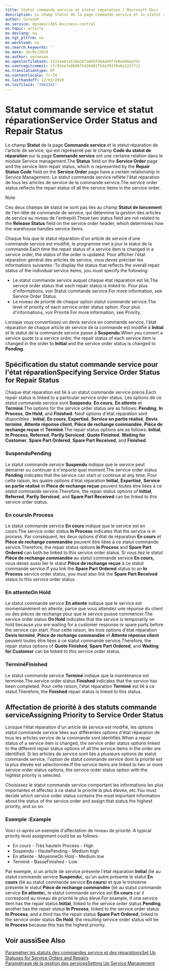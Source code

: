 ```yaml
---
title: Statut commande service et statut réparation | Microsoft Docs
description: Le champ Statut de la page Commande service et le statut réparation de l'article de service, qui est représenté par le champ Code du statut de réparation sur la page Commande service ont une certaine relation dans le module Service management. Le statut commande service reflète l'état réparation de tous les articles de service de la commande service.
author: SorenGP
ms.service: dynamics365-business-central
ms.topic: article
ms.devlang: na
ms.tgt_pltfrm: na
ms.workload: na
ms.search.keywords: ''
ms.date: 10/01/2019
ms.author: sgroespe
ms.openlocfilehash: 1333ee61a510a2b7a660f464addf7e0ad66ee7dc
ms.sourcegitcommit: cfc92eefa8b06fb426482f54e393f0e6e222f712
ms.translationtype: HT
ms.contentlocale: fr-CH
ms.lasthandoff: 12/03/2019
ms.locfileid: "2882341"
---
```

# <a name="service-order-status-and-repair-status"></a><span data-ttu-id="0a4c1-104">Statut commande service et statut réparation</span><span class="sxs-lookup"><span data-stu-id="0a4c1-104">Service Order Status and Repair Status</span></span>
<span data-ttu-id="0a4c1-105">Le champ **Statut** de la page **Commande service** et le statut réparation de l'article de service, qui est représenté par le champ **Code du statut de réparation** sur la page **Commande service** ont une certaine relation dans le module Service management.</span><span class="sxs-lookup"><span data-stu-id="0a4c1-105">The **Status** field on the **Service Order** page and the service item repair status, which is represented by the **Repair Status Code** field on the **Service Order** page have a certain relationship in Service Management.</span></span> <span data-ttu-id="0a4c1-106">Le statut commande service reflète l'état réparation de tous les articles de service de la commande service.</span><span class="sxs-lookup"><span data-stu-id="0a4c1-106">The service order status reflects the repair status of all the service items in the service order.</span></span>  

> [!NOTE]  
>  <span data-ttu-id="0a4c1-107">Ces deux champs de statut ne sont pas liés au champ **Statut de lancement** de l'en\-tête de commande de service, qui détermine la gestion des articles de service au niveau de l'entrepôt.</span><span class="sxs-lookup"><span data-stu-id="0a4c1-107">These two status field are not related to the **Release Status** field on the service order header, which determines how the warehouse handles service items.</span></span>  

 <span data-ttu-id="0a4c1-108">Chaque fois que le statut réparation d'un article de service d'une commande service est modifié, le programme met à jour le statut de la commande.</span><span class="sxs-lookup"><span data-stu-id="0a4c1-108">Each time the repair status of a service item is changed in a service order, the status of the order is updated.</span></span> <span data-ttu-id="0a4c1-109">Pour afficher l'état réparation général des articles de service, vous devez préciser les informations suivantes :</span><span class="sxs-lookup"><span data-stu-id="0a4c1-109">To display the status that reflects the overall repair status of the individual service items, you must specify the following:</span></span>  

* <span data-ttu-id="0a4c1-110">Le statut commande service auquel chaque état réparation est lié.</span><span class="sxs-lookup"><span data-stu-id="0a4c1-110">The service order status that each repair status is linked to.</span></span> <span data-ttu-id="0a4c1-111">Pour plus d'informations, voir Statut commande service.</span><span class="sxs-lookup"><span data-stu-id="0a4c1-111">For more information, see Service Order Status.</span></span>  
* <span data-ttu-id="0a4c1-112">Le niveau de priorité de chaque option statut commande service.</span><span class="sxs-lookup"><span data-stu-id="0a4c1-112">The level of priority of each service order status option.</span></span> <span data-ttu-id="0a4c1-113">Pour plus d'informations, voir Priorité.</span><span class="sxs-lookup"><span data-stu-id="0a4c1-113">For more information, see Priority.</span></span>  

 <span data-ttu-id="0a4c1-114">Lorsque vous convertissez un devis service en commande service, l'état réparation de chaque article de service de la commande est modifié à **Initial** et le statut de la commande service passe à **Suspendu**.</span><span class="sxs-lookup"><span data-stu-id="0a4c1-114">When you convert a service quote to a service order, the repair status of each service item is changed in the order to **Initial** and the service order status is changed to **Pending**.</span></span>  

## <a name="specifying-service-order-status-for-repair-status"></a><span data-ttu-id="0a4c1-115">Spécification du statut commande service pour l'état réparation</span><span class="sxs-lookup"><span data-stu-id="0a4c1-115">Specifying Service Order Status for Repair Status</span></span>  
<span data-ttu-id="0a4c1-116">Chaque état réparation est lié à un statut commande service précis.</span><span class="sxs-lookup"><span data-stu-id="0a4c1-116">Each repair status is linked to a particular service order status.</span></span> <span data-ttu-id="0a4c1-117">Les options de ce statut commande service sont **Suspendu**, **En cours**, **En attente** et **Terminé**.</span><span class="sxs-lookup"><span data-stu-id="0a4c1-117">The options for the service order status are as follows: **Pending**, **In Process**, **On Hold**, and **Finished**.</span></span> <span data-ttu-id="0a4c1-118">Neuf options d'état réparation sont disponibles : **Initial**, **En cours**, **Expertisé**, **Service en partie réalisé**, **Devis terminé**, **Attente réponse client**, **Pièce de rechange commandée**, **Pièce de rechange reçue** et **Terminé**.</span><span class="sxs-lookup"><span data-stu-id="0a4c1-118">The repair status options are as follows: **Initial**, **In Process**, **Referred**, **Partly Serviced**, **Quote Finished**, **Waiting for Customer**, **Spare Part Ordered**, **Spare Part Received**, and **Finished**.</span></span>  

### <a name="pending"></a><span data-ttu-id="0a4c1-119">Suspendu</span><span class="sxs-lookup"><span data-stu-id="0a4c1-119">Pending</span></span>  
<span data-ttu-id="0a4c1-120">Le statut commande service **Suspendu** indique que le service peut démarrer ou continuer à n'importe quel moment.</span><span class="sxs-lookup"><span data-stu-id="0a4c1-120">The service order status **Pending** indicates that the service can start or continue at any time.</span></span> <span data-ttu-id="0a4c1-121">Pour cette raison, les quatre options d'état réparation **Initial**, **Expertisé**, **Service en partie réalisé** et **Pièce de rechange reçue** peuvent toutes être liées à ce statut commande service.</span><span class="sxs-lookup"><span data-stu-id="0a4c1-121">Therefore, the repair status options of **Initial**, **Referred**, **Partly Serviced**, and **Spare Part Received** can be linked to this service order status.</span></span>  

### <a name="in-process"></a><span data-ttu-id="0a4c1-122">En cours</span><span class="sxs-lookup"><span data-stu-id="0a4c1-122">In Process</span></span>  
<span data-ttu-id="0a4c1-123">Le statut commande service **En cours** indique que le service est en cours.</span><span class="sxs-lookup"><span data-stu-id="0a4c1-123">The service order status **In Process** indicates that the service is in process.</span></span> <span data-ttu-id="0a4c1-124">Par conséquent, les deux options d'état de réparation **En cours** et **Pièce de rechange commandée** peuvent être liées à ce statut commande service.</span><span class="sxs-lookup"><span data-stu-id="0a4c1-124">Therefore, the repair status options **In Process** and **Spare Part Ordered** can both be linked to this service order status.</span></span> <span data-ttu-id="0a4c1-125">Si vous liez le statut **Pièce de rechange commandée** au statut commande service **En cours,** vous devez aussi lier le statut **Pièce de rechange reçue** à ce statut commande service.</span><span class="sxs-lookup"><span data-stu-id="0a4c1-125">If you link the **Spare Part Ordered** status to an **In Process** service order status, you must also link the **Spare Part Received** status to this service order status.</span></span>  

### <a name="on-hold"></a><span data-ttu-id="0a4c1-126">En attente</span><span class="sxs-lookup"><span data-stu-id="0a4c1-126">On Hold</span></span>  
<span data-ttu-id="0a4c1-127">Le statut commande service **En attente** indique que le service est momentanément en attente, parce que vous attendez une réponse du client ou des pièces de rechange pour que le service puisse commencer.</span><span class="sxs-lookup"><span data-stu-id="0a4c1-127">The service order status **On Hold** indicates that the service is temporarily on hold because you are waiting for a customer response or spare parts before the service can start.</span></span> <span data-ttu-id="0a4c1-128">Pour cette raison, les trois options d'état réparation **Devis terminé**, **Pièce de rechange commandée** et **Attente réponse client** peuvent toutes être liées à ce statut commande service.</span><span class="sxs-lookup"><span data-stu-id="0a4c1-128">Therefore, the repair status options of **Quote Finished**, **Spare Part Ordered**, and **Waiting for Customer** can be linked to this service order status.</span></span>  

### <a name="finished"></a><span data-ttu-id="0a4c1-129">Terminé</span><span class="sxs-lookup"><span data-stu-id="0a4c1-129">Finished</span></span>  
<span data-ttu-id="0a4c1-130">Le statut commande service **Terminé** indique que la maintenance est terminée.</span><span class="sxs-lookup"><span data-stu-id="0a4c1-130">The service order status **Finished** indicates that the service has been completed.</span></span> <span data-ttu-id="0a4c1-131">Pour cette raison, l'état réparation **Terminé** est lié à ce statut.</span><span class="sxs-lookup"><span data-stu-id="0a4c1-131">Therefore, the **Finished** repair status is linked to this status.</span></span>  

## <a name="assigning-priority-to-service-order-status"></a><span data-ttu-id="0a4c1-132">Affectation de priorité à des statuts commande service</span><span class="sxs-lookup"><span data-stu-id="0a4c1-132">Assigning Priority to Service Order Status</span></span>  
<span data-ttu-id="0a4c1-133">Lorsque l'état réparation d'un article de service est modifié, les options statut commande service liées aux différentes options d'état réparation de tous les articles service de la commande sont identifiés.</span><span class="sxs-lookup"><span data-stu-id="0a4c1-133">When a repair status of a service item is changed, the service order status options linked to the different repair status options of all the service items in the order are identified.</span></span> <span data-ttu-id="0a4c1-134">Si les articles de service sont liés à plusieurs options de statut commande service, l'option de statut commande service dont la priorité est la plus élevée est sélectionnée.</span><span class="sxs-lookup"><span data-stu-id="0a4c1-134">If the service items are linked to two or more service order status options, the service order status option with the highest priority is selected.</span></span>  

<span data-ttu-id="0a4c1-135">Choisissez le statut commande service comportant les informations les plus importantes et affectez à ce statut la priorité la plus élevée, etc.</span><span class="sxs-lookup"><span data-stu-id="0a4c1-135">You must decide which service order status contains the most important information about the status of the service order and assign that status the highest priority, and so on.</span></span>  

### <a name="example"></a><span data-ttu-id="0a4c1-136">Exemple :</span><span class="sxs-lookup"><span data-stu-id="0a4c1-136">Example</span></span>  
<span data-ttu-id="0a4c1-137">Voici ci-après un exemple d'affectation de niveau de priorité :</span><span class="sxs-lookup"><span data-stu-id="0a4c1-137">A typical priority level assignment could be as follows:</span></span>  

* <span data-ttu-id="0a4c1-138">En cours - Très haute</span><span class="sxs-lookup"><span data-stu-id="0a4c1-138">In Process - High</span></span>  
* <span data-ttu-id="0a4c1-139">Suspendu - Haute</span><span class="sxs-lookup"><span data-stu-id="0a4c1-139">Pending - Medium high</span></span>  
* <span data-ttu-id="0a4c1-140">En attente - Moyenne</span><span class="sxs-lookup"><span data-stu-id="0a4c1-140">On Hold - Medium low</span></span>  
* <span data-ttu-id="0a4c1-141">Terminé - Basse</span><span class="sxs-lookup"><span data-stu-id="0a4c1-141">Finished - Low</span></span>  

<span data-ttu-id="0a4c1-142">Par exemple, si un article de service présente l'état réparation **Initial** (lié au statut commande service **Suspendu**), qu'un autre présente le statut **En cours** (lié au statut commande service **En cours**) et que le troisième présente le statut **Pièce de rechange commandée** (lié au statut commande service **En attente**), le statut commande service est **En cours** car il correspond au niveau de priorité le plus élevé.</span><span class="sxs-lookup"><span data-stu-id="0a4c1-142">For example, if one service item has the repair status **Initial**, linked to the service order status **Pending**, another has the repair status **In Process**, linked to the service order status **In Process**, and a third has the repair status **Spare Part Ordered**, linked to the service order status **On Hold**, the resulting service order status will be **In Process** because this has the highest priority.</span></span>  

## <a name="see-also"></a><span data-ttu-id="0a4c1-143">Voir aussi</span><span class="sxs-lookup"><span data-stu-id="0a4c1-143">See Also</span></span>  
[<span data-ttu-id="0a4c1-144">Paramétrer les statuts des commandes service et des réparations</span><span class="sxs-lookup"><span data-stu-id="0a4c1-144">Set Up Statuses for Service Orders and Repairs</span></span>](service-order-repair-status.md)  
[<span data-ttu-id="0a4c1-145">Paramétrage de la gestion des services</span><span class="sxs-lookup"><span data-stu-id="0a4c1-145">Setting Up Service Management</span></span>](service-setup-service.md)  
